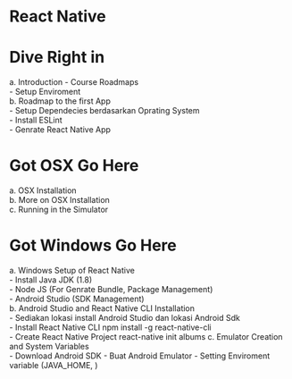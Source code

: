 # React Native

# Dive Right in

a. Introduction - Course Roadmaps</br> - Setup Enviroment</br>
b. Roadmap to the first App</br> - Setup Dependecies berdasarkan Oprating System</br> - Install ESLint</br> - Genrate React Native App</br>

# Got OSX Go Here</br>

a. OSX Installation</br>
b. More on OSX Installation</br>
c. Running in the Simulator</br>

# Got Windows Go Here</br>

a. Windows Setup of React Native</br> - Install Java JDK (1.8)</br> - Node JS (For Genrate Bundle, Package Management)</br> - Android Studio (SDK Management)</br>
b. Android Studio and React Native CLI Installation</br> - Sediakan lokasi install Android Studio dan lokasi Android Sdk</br> - Install React Native CLI npm install -g react-native-cli</br> - Create React Native Project react-native init albums
c. Emulator Creation and System Variables</br> - Download Android SDK - Buat Android Emulator - Setting Enviroment variable (JAVA_HOME, )
